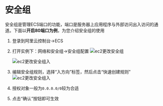 # 安全组

安全组是管理ECS端口的功能，端口是服务器上应用程序与外部访问出入访问的通道。下面以**开启80端口为例**，为您介绍安全组的使用

1. 登录到阿里云控制台->ECS

2. 打开实例下：网络和安全组->安全组配置
   ![ec2更改安全组](http://libs.websoft9.com/Websoft9/DocsPicture/en/huaweicloud/hwcloud-modifysg-websoft9.png)
   
   ![ec2更改安全组入](http://libs.websoft9.com/Websoft9/DocsPicture/en/huaweicloud/hwcloud-modifysg80-1-websoft9.png)
   
3. 编辑安全组规则，选择“入方向”标签，然后点击“快速创建规则”
   ![ec2更改安全组入](http://libs.websoft9.com/Websoft9/DocsPicture/en/huaweicloud/hwcloud-modifysg80-2-websoft9.png)

4. 授权对象一般为`0.0.0.0/0`较为合适

5. 点击“确认”按钮即可生效
